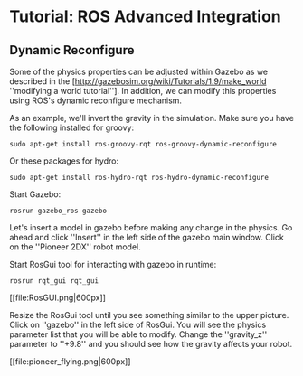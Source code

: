 # Tutorial: ROS Advanced Integration

## Dynamic Reconfigure

Some of the physics properties can be adjusted within Gazebo as we described in the [http://gazebosim.org/wiki/Tutorials/1.9/make_world ''modifying a world tutorial'']. In addition, we can modify this properties using ROS's dynamic reconfigure mechanism.

As an example, we'll invert the gravity in the simulation. Make sure you have the following installed for groovy:

~~~
sudo apt-get install ros-groovy-rqt ros-groovy-dynamic-reconfigure
~~~

Or these packages for hydro:

~~~
sudo apt-get install ros-hydro-rqt ros-hydro-dynamic-reconfigure
~~~

Start Gazebo:

~~~
rosrun gazebo_ros gazebo
~~~

Let's insert a model in gazebo before making any change in the physics. Go ahead and click ''Insert'' in the left side of the gazebo main window. Click on the ''Pioneer 2DX'' robot model.

Start RosGui tool for interacting with gazebo in runtime:

~~~
rosrun rqt_gui rqt_gui
~~~


[[file:RosGUI.png|600px]]

Resize the RosGui tool until you see something similar to the upper picture. Click on ''gazebo'' in the left side of RosGui. You will see the physics parameter list that you will be able to modify. Change the ''gravity_z'' parameter to ''+9.8'' and you should see how the gravity affects your robot.

[[file:pioneer_flying.png|600px]]

